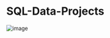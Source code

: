 # SQL-Data-Projects
![image](https://github.com/ConatusForever/SQL-Data-Projects/assets/84429597/22fd4b8d-cadd-4174-b76b-397b88f4b23d)
